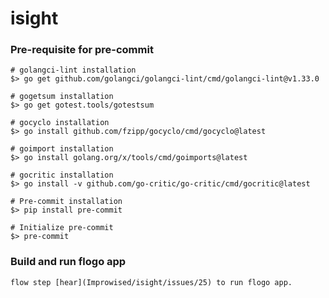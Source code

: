 # isight

### Pre-requisite for pre-commit
```shell
# golangci-lint installation
$> go get github.com/golangci/golangci-lint/cmd/golangci-lint@v1.33.0

# gogetsum installation
$> go get gotest.tools/gotestsum

# gocyclo installation
$> go install github.com/fzipp/gocyclo/cmd/gocyclo@latest

# goimport installation
$> go install golang.org/x/tools/cmd/goimports@latest

# gocritic installation
$> go install -v github.com/go-critic/go-critic/cmd/gocritic@latest

# Pre-commit installation
$> pip install pre-commit

# Initialize pre-commit
$> pre-commit
```

### Build and run flogo app 
    flow step [hear](Improwised/isight/issues/25) to run flogo app.


    
